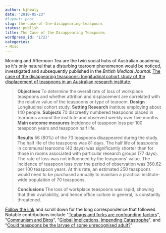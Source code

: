 ```yaml
---
author: kjhealy
date: "2010-05-23"
#layout: post
slug: the-case-of-the-disappearing-teaspoons
status: publish
title: The Case of the Disappearing Teaspoons
wordpress_id: '1723'
categories:
- Misc
---
```


Morning and Afternoon Tea are the twin social hubs of Australian academia, so it's only natural that a disturbing tearoom phenomenon would be noticed, investigated and subsequently published in the *British Medical Journal*: [The case of the disappearing teaspoons: longitudinal cohort study of the displacement of teaspoons in an Australian research institute](http://www.bmj.com/cgi/content/full/331/7531/1498?ehom).

> **Objectives** To determine the overall rate of loss of workplace teaspoons and whether attrition and displacement are correlated with the relative value of the teaspoons or type of tearoom. **Design** Longitudinal cohort study. **Setting Research** institute employing about 140 people. **Subjects** 70 discreetly numbered teaspoons placed in tearooms around the institute and observed weekly over five months. **Main outcome measures** Incidence of teaspoon loss per 100 teaspoon years and teaspoon half life.
>
> **Results** 56 (80%) of the 70 teaspoons disappeared during the study. The half life of the teaspoons was 81 days. The half life of teaspoons in communal tearooms (42 days) was significantly shorter than for those in rooms associated with particular research groups (77 days). The rate of loss was not influenced by the teaspoons' value. The incidence of teaspoon loss over the period of observation was 360.62 per 100 teaspoon years. At this rate, an estimated 250 teaspoons would need to be purchased annually to maintain a practical institute-wide population of 70 teaspoons.
>
> **Conclusions** The loss of workplace teaspoons was rapid, showing that their availability, and hence office culture in general, is constantly threatened.

[Follow the link](http://www.bmj.com/cgi/content/full/331/7531/1498?ehom) and scroll down for the long correspondence that followed. Notable contributions include "[Teabags and forks are confounding factors](http://www.bmj.com/cgi/content/full/332/7533/121-a)", "[Communism and Biros](http://www.bmj.com/cgi/eletters/331/7531/1498#124918)", "[Global Implications, Impending Catastrophe](http://www.bmj.com/cgi/eletters/331/7531/1498#125854)", and "[Could teaspoons be the larvae of some unrecognised adult?](http://www.bmj.com/cgi/eletters/331/7531/1498#124733)"
